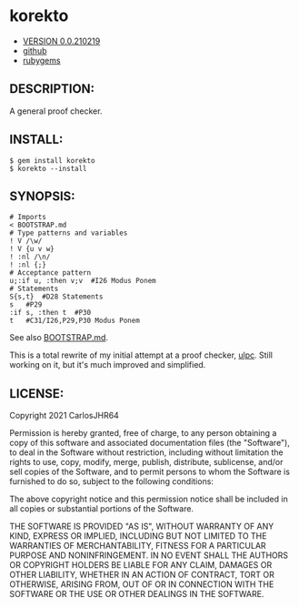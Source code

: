 # korekto

* [VERSION 0.0.210219](https://github.com/carlosjhr64/korekto/releases)
* [github](https://www.github.com/carlosjhr64/korekto)
* [rubygems](https://rubygems.org/gems/korekto)

## DESCRIPTION:

A general proof checker.

## INSTALL:
```shell
$ gem install korekto
$ korekto --install
```
## SYNOPSIS:
```korekto
# Imports
< BOOTSTRAP.md
# Type patterns and variables
! V /\w/
! V {u v w}
! :nl /\n/
! :nl {;}
# Acceptance pattern
u;:if u, :then v;v	#I26 Modus Ponem
# Statements
S{s,t}	#D28 Statements
s	#P29
:if s, :then t	#P30
t	#C31/I26,P29,P30 Modus Ponem
```
See also [BOOTSTRAP.md](BOOTSTRAP.md).

This is a total rewrite of my initial attempt at a proof checker, [ulpc](https://www.github.com/carlosjhr64/ulpc).
Still working on it, but it's much improved and simplified.

## LICENSE:

Copyright 2021 CarlosJHR64

Permission is hereby granted, free of charge,
to any person obtaining a copy of this software and
associated documentation files (the "Software"),
to deal in the Software without restriction,
including without limitation the rights
to use, copy, modify, merge, publish, distribute, sublicense, and/or sell
copies of the Software, and
to permit persons to whom the Software is furnished to do so,
subject to the following conditions:

The above copyright notice and this permission notice
shall be included in all copies or substantial portions of the Software.

THE SOFTWARE IS PROVIDED "AS IS",
WITHOUT WARRANTY OF ANY KIND, EXPRESS OR IMPLIED,
INCLUDING BUT NOT LIMITED TO THE WARRANTIES OF MERCHANTABILITY,
FITNESS FOR A PARTICULAR PURPOSE AND NONINFRINGEMENT.
IN NO EVENT SHALL THE AUTHORS OR COPYRIGHT HOLDERS BE LIABLE FOR ANY CLAIM,
DAMAGES OR OTHER LIABILITY, WHETHER IN AN ACTION OF CONTRACT,
TORT OR OTHERWISE, ARISING FROM, OUT OF OR IN CONNECTION WITH
THE SOFTWARE OR THE USE OR OTHER DEALINGS IN THE SOFTWARE.
